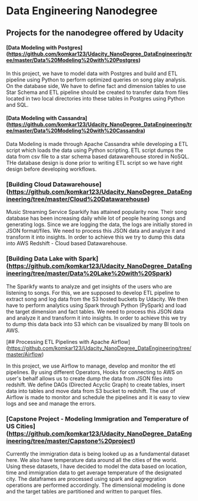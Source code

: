 # Data Engineering Nanodegree

## Projects for the nanodegree offered by Udacity

#### [Data Modeling with Postgres] (https://github.com/komkar123/Udacity_NanoDegree_DataEngineering/tree/master/Data%20Modeling%20with%20Postgres) 

In this project, we have to model data with Postgres and build and ETL pipeline using Python to perform optimized queries on song play analysis. On the database side, We have to define fact and dimension tables to use Star Schema and ETL pipeline should be created to transfer data from files located in two local directories into these tables in Postgres using Python and SQL.

#### [Data Modeling with Cassandra] (https://github.com/komkar123/Udacity_NanoDegree_DataEngineering/tree/master/Data%20Modeling%20with%20Cassandra)

Data Modeling is made through Apache Cassandra while developing a ETL script which loads the data using Python scripting. ETL script dumps the data from csv file to a star schema based datawarehouse stored in NoSQL. THe database design is done prior to writing ETL script so we have right design before developing workflows.

### [Building Cloud Datawarehouse] (https://github.com/komkar123/Udacity_NanoDegree_DataEngineering/tree/master/Cloud%20Datawarehouse)

Music Streaming Service Sparkify has attained popularity now. Their song database has been increasing daily while lot of people hearing songs and generating logs. Since we are logging the data, the logs are initially stored in JSON format/files. We need to process this JSON data and analyze it and transform it into insights. In order to achieve this we try to dump this data into AWS Redshift - Cloud based Datawarehouse.

### [Building Data Lake with Spark] (https://github.com/komkar123/Udacity_NanoDegree_DataEngineering/tree/master/Data%20Lake%20with%20Spark)

The Sparikfy wants to analyze and get insights of the users who are listening to songs. For this, we are supposed to develop ETL pipeline to extract song and log data from the S3 hosted buckets by Udacity. We then have to perform analytics using Spark through Python (PySpark) and load the target dimension and fact tables. We need to process this JSON data and analyze it and transform it into insights. In order to achieve this we try to dump this data back into S3 which can be visualized by many BI tools on AWS.

[## Processing ETL Pipelines with Apache Airflow] (https://github.com/komkar123/Udacity_NanoDegree_DataEngineering/tree/master/Airflow)

In this project, we use Airflow to manage, develop and monitor the etl pipelines. By using different Operators, Hooks for connecting to AWS on user's behalf allows us to create dump the data from JSON files into redshift. We define DAGs (Directed Acyclic Graph) to create tables, insert data into tables and move data from S3 bucket to redshift. The use of Airflow is made to monitor and schedule the pipelines and it is easy to view logs and see and manage the errors.

### [Capstone Project - Modeling Immigration and Temperature of US Cities] (https://github.com/komkar123/Udacity_NanoDegree_DataEngineering/tree/master/Capstone%20project)

Currently the immigration data is being looked up as a fundamental dataset here. We also have temperature data around all the cities of the world. Using these datasets, I have decided to model the data based on location, time and immigration data to get average temperature of the designated city. The dataframes are processed using spark and aggregration operations are performed accordingly. The dimensional modeling is done and the target tables are partitioned and written to parquet files.
